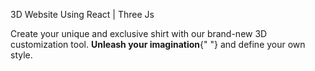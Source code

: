 3D Website Using React | Three Js

 Create your unique and exclusive shirt with our brand-new 3D customization tool. <strong>Unleash your imagination</strong>{" "} and define your own style.
